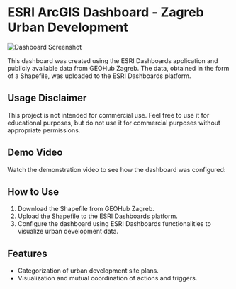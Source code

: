 # ESRI ArcGIS Dashboard - Zagreb Urban Development

![Dashboard Screenshot](link/to/screenshot.png)

This dashboard was created using the ESRI Dashboards application and publicly available data from GEOHub Zagreb. The data, obtained in the form of a Shapefile, was uploaded to the ESRI Dashboards platform.

## Usage Disclaimer

This project is not intended for commercial use. Feel free to use it for educational purposes, but do not use it for commercial purposes without appropriate permissions.

## Demo Video

Watch the demonstration video to see how the dashboard was configured:

## How to Use

1. Download the Shapefile from GEOHub Zagreb.
2. Upload the Shapefile to the ESRI Dashboards platform.
3. Configure the dashboard using ESRI Dashboards functionalities to visualize urban development data.

## Features

- Categorization of urban development site plans.
- Visualization and mutual coordination of actions and triggers.


